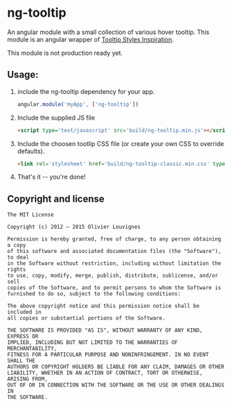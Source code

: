 # ng-tooltip

An angular module with a small collection of various hover tooltip. This module is an angular wrapper of [Tooltip Styles Inspiration](https://github.com/codrops/TooltipStylesInspiration).

This module is not production ready yet.

## Usage:

1. include the ng-tooltip dependency for your app.

    ```js
    angular.module('myApp', ['ng-tooltip'])
    ```
    
2. Include the supplied JS file

    ```html
    <script type='text/javascript' src='build/ng-tooltip.min.js'></script>
    ```
3. Include the choosen tootlip CSS file (or create your own CSS to override defaults).

    ```html
    <link rel='stylesheet' href='build/ng-tooltip-classic.min.css' type='text/css' />
    ```

4. That's it -- you're done!

## Copyright and license

```
The MIT License

Copyright (c) 2012 – 2015 Olivier Louvignes

Permission is hereby granted, free of charge, to any person obtaining a copy
of this software and associated documentation files (the "Software"), to deal
in the Software without restriction, including without limitation the rights
to use, copy, modify, merge, publish, distribute, sublicense, and/or sell
copies of the Software, and to permit persons to whom the Software is
furnished to do so, subject to the following conditions:

The above copyright notice and this permission notice shall be included in
all copies or substantial portions of the Software.

THE SOFTWARE IS PROVIDED "AS IS", WITHOUT WARRANTY OF ANY KIND, EXPRESS OR
IMPLIED, INCLUDING BUT NOT LIMITED TO THE WARRANTIES OF MERCHANTABILITY,
FITNESS FOR A PARTICULAR PURPOSE AND NONINFRINGEMENT. IN NO EVENT SHALL THE
AUTHORS OR COPYRIGHT HOLDERS BE LIABLE FOR ANY CLAIM, DAMAGES OR OTHER
LIABILITY, WHETHER IN AN ACTION OF CONTRACT, TORT OR OTHERWISE, ARISING FROM,
OUT OF OR IN CONNECTION WITH THE SOFTWARE OR THE USE OR OTHER DEALINGS IN
THE SOFTWARE.
```
